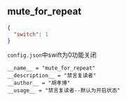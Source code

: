 ## mute_for_repeat

```json
{
  "switch": 1
}
```

`config.json`中swift为0功能关闭



```
__name__ = "mute_for_repeat"
__description__ = "禁言复读者"
__author__ = "胡孝博"
__usage__ = "禁言复读者--默认为开启状态"
```

